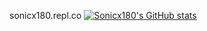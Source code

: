 sonicx180.repl.co
[![Sonicx180's GitHub stats](https://github-readme-stats.vercel.app/api?username=sonicx180&?theme=dark)](https://github.com/anuraghazra/github-readme-stats)
